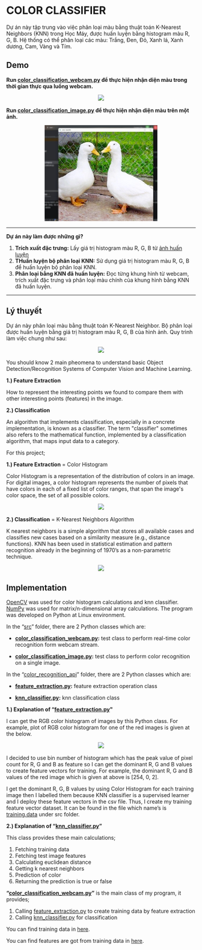 # COLOR CLASSIFIER
Dự án này tập trung vào việc phân loại màu bằng thuật toán K-Nearest Neighbors (KNN) trong Học Máy, được huấn luyện bằng histogram màu R, G, B. 
Hệ thống có thể phân loại các màu: Trắng, Đen, Đỏ, Xanh lá, Xanh dương, Cam, Vàng và Tím.

## Demo

**Run [color_classification_webcam.py](https://github.com/DuongTrungQuoc/ColorClassifier_KNN/blob/main/color_classifier/src/color_classification_webcam.py) để thực hiện nhận diện màu trong thời gian thực qua luồng webcam.**

<p align="center">
  <img src="https://github.com/DuongTrungQuoc/ColorClassifier_KNN/blob/main/assets/demo.gif">
</p>

**Run [color_classification_image.py](https://github.com/DuongTrungQuoc/ColorClassifier_KNN/blob/main/color_classifier/src/color_classification_image.py) để thực hiện nhận diện màu trên một ảnh.**

<p align="center">
  <img src="https://github.com/DuongTrungQuoc/ColorClassifier_KNN/blob/main/assets/demo_img.jpg">
</p>

---
**Dự án này làm được những gì?**
1. **Trích xuất đặc trưng:** Lấy giá trị histogram màu R, G, B từ [ảnh huấn luyện](https://github.com/DuongTrungQuoc/ColorClassifier_KNN/tree/main/color_classifier/src/training_dataset)
2. **THuấn luyện bộ phân loại KNN:** Sử dụng giá trị histogram màu R, G, B để huấn luyện bộ phân loại KNN.
3. **Phân loại bằng KNN đã huấn luyện:** Đọc từng khung hình từ webcam, trích xuất đặc trưng và phân loại màu chính của khung hình bằng KNN đã huấn luyện.
---

## Lý thuyết

Dự án này phân loại màu bằng thuật toán K-Nearest Neighbor. Bộ phân loại được huấn luyện bằng giá trị histogram màu R, G, B của hình ảnh. Quy trình làm việc chung như sau:

<p align="center">
  <img src="https://user-images.githubusercontent.com/22610163/35335133-a9632c70-0125-11e8-9204-0b4bfd0702a7.png" {width=35px height=350px}>
</p>

You should know 2 main pheomena to understand basic Object Detection/Recognition Systems of Computer Vision and Machine Learning.

**1.) Feature Extraction**

How to represent the interesting points we found to compare them with other interesting points (features) in the image.

**2.) Classification**

An algorithm that implements classification, especially in a concrete implementation, is known as a classifier. The term "classifier" sometimes also refers to the mathematical function, implemented by a classification algorithm, that maps input data to a category.

For this project;

**1.) Feature Extraction** = Color Histogram

Color Histogram is a representation of the distribution of colors in an image. For digital images, a color histogram represents the number of pixels that have colors in each of a fixed list of color ranges, that span the image's color space, the set of all possible colors.

<p align="center">
  <img src="https://user-images.githubusercontent.com/22610163/34918867-44f5feaa-f96b-11e7-9994-1747846266c9.png">
</p>

**2.) Classification** = K-Nearest Neighbors Algorithm

K nearest neighbors is a simple algorithm that stores all available cases and classifies new cases based on a similarity measure (e.g., distance functions). KNN has been used in statistical estimation and pattern recognition already in the beginning of 1970’s as a non-parametric technique.

<p align="center">
  <img src="https://user-images.githubusercontent.com/22610163/34918895-c7b94d24-f96b-11e7-87da-8619d9bd4246.png">
</p>

## Implementation

[OpenCV](https://pypi.python.org/pypi/opencv-python) was used for color histogram calculations and knn classifier. [NumPy](https://stackoverflow.com/questions/29499815/how-to-install-numpy-on-windows-using-pip-install) was used for matrix/n-dimensional array calculations. The program was developed on Python at Linux environment.

In the “[src](https://github.com/ahmetozlu/color_recognition/tree/master/src)” folder, there are 2 Python classes which are:

- **[color_classification_webcam.py](https://github.com/ahmetozlu/color_recognition/blob/master/src/color_classification_webcam.py):** test class to perform real-time color recognition form webcam stream.

- **[color_classification_image.py](https://github.com/ahmetozlu/color_recognition/blob/master/src/color_classification_image.py):** test class to perform color recognition on a single image.

In the “[color_recognition_api](https://github.com/ahmetozlu/color_recognition/tree/master/src/color_recognition_api)” folder, there are 2 Python classes which are:

- **[feature_extraction.py](https://github.com/ahmetozlu/color_recognition/blob/master/src/color_recognition_api/color_histogram_feature_extraction.py):** feature extraction operation class

- **[knn_classifier.py](https://github.com/ahmetozlu/color_recognition/blob/master/src/color_recognition_api/knn_classifier.py):** knn classification class

**1.) Explanation of “[feature_extraction.py](https://github.com/ahmetozlu/color_recognition/blob/master/src/color_recognition_api/color_histogram_feature_extraction.py)"**

I can get the RGB color histogram of images by this Python class. For example, plot of RGB color histogram for one of the red images is given at the below.

<p align="center">
  <img src="https://user-images.githubusercontent.com/22610163/34919478-f198beb8-f975-11e7-8c1c-0a552f7cd673.jpg" {width=25px height=250px}>
</p>

I decided to use bin number of histogram which has the peak value of pixel count for R, G and B as feature so I can get the dominant R, G and B values to create feature vectors for training. For example, the dominant R, G and B values of the red image which is given at above is [254, 0, 2].

I get the dominant R, G, B values by using Color Histogram for each training image then I labelled them because KNN classifier is a supervised learner and I deploy these feature vectors in the csv file. Thus, I create my training feature vector dataset. It can be found in the file which name’s is [training.data](https://github.com/ahmetozlu/color_recognition/blob/master/src/training.data) under src folder.

**2.) Explanation of “[knn_classifier.py](https://github.com/ahmetozlu/color_recognition/blob/master/src/color_recognition_api/knn_classifier.py)”**

This class provides these main calculations;

1. Fetching training data
2. Fetching test image features
3. Calculating euclidean distance
4. Getting k nearest neighbors
5. Prediction of color
6. Returning the prediction is true or false

**“[color_classification_webcam.py](https://github.com/ahmetozlu/color_recognition/blob/master/src/color_classification_webcam.py)”** is the main class of my program, it provides;

1. Calling [feature_extraction.py](https://github.com/ahmetozlu/color_recognition/blob/master/src/color_recognition_api/color_histogram_feature_extraction.py) to create training data by feature extraction
2. Calling [knn_classifier.py](https://github.com/ahmetozlu/color_recognition/blob/master/src/color_recognition_api/knn_classifier.py) for classification

You can find training data in [here](https://github.com/ahmetozlu/color_classifier/tree/master/src/training_dataset).

You can find features are got from training data in [here](https://raw.githubusercontent.com/ahmetozlu/color_classifier/master/src/training.data).


